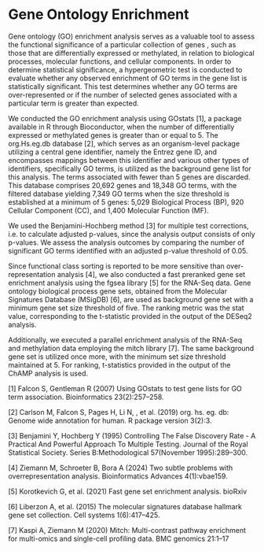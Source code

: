 # Gene Ontology Enrichment

Gene ontology (GO) enrichment analysis serves as a valuable tool to assess the functional significance of a particular collection of genes , such as those that are differentially expressed or methylated,  in relation to biological processes, molecular functions, and cellular components. In order to determine statistical significance, a hypergeometric test is conducted to evaluate whether any observed enrichment of GO terms in the gene list is statistically significant. This test determines whether any GO terms are over-represented or if the number of selected genes associated with a particular term is greater than expected.

We conducted the GO enrichment analysis using GOstats [1], a package available in R through Bioconductor, when the number of differentially expressed or methylated genes is greater than or equal to 5. The org.Hs.eg.db database [2], which serves as an organism-level package utilizing a central gene identifier, namely the Entrez gene ID, and encompasses mappings between this identifier and various other types of identifiers, specifically GO terms, is utilized as the background gene list for this analysis. The terms associated with fewer than 5 genes are discarded. This database comprises 20,692 genes and 18,348 GO terms, with the filtered database yielding 7,349 GO terms when the size threshold is established at a minimum of 5 genes: 5,029 Biological Process (BP), 920 Cellular Component (CC), and 1,400 Molecular Function (MF).

We used the Benjamini-Hochberg method [3] for multiple test corrections, i.e. to calculate adjusted p-values, since the analysis output consists of only p-values. We assess the analysis outcomes by comparing the number of significant GO terms identified with an adjusted p-value threshold of 0.05.


Since functional class sorting is reported to be more sensitive than over-representation analysis [4], we also conducted a fast preranked gene set enrichment analysis using the fgsea library [5] for the RNA-Seq data. Gene ontology biological process gene sets, obtained from the Molecular Signatures Database (MSigDB) [6], are used as background gene set with a minimum gene set size threshold of five. The ranking metric was the stat value, corresponding to the t-statistic provided in the output of the DESeq2 analysis.

Additionally, we executed a parallel enrichment analysis of the RNA-Seq and methylation data employing the mitch library [7]. The same background gene set is utilized once more, with the minimum set size threshold maintained at 5. For ranking, t-statistics provided in the output of the ChAMP analysis is used.


[1] Falcon S, Gentleman R (2007) Using GOstats to test gene lists for GO term association. Bioinformatics 23(2):257–258.

[2] Carlson M, Falcon S, Pages H, Li N, , et al. (2019) org. hs. eg. db: Genome wide annotation for human. R package version 3(2):3.

[3] Benjamini Y, Hochberg Y (1995) Controlling The False Discovery Rate - A Practical And Powerful Approach To Multiple Testing. Journal of the Royal Statistical Society. Series B:Methodological 57(November 1995):289–300.

[4] Ziemann M, Schroeter B, Bora A (2024) Two subtle problems with overrepresentation analysis. Bioinformatics Advances 4(1):vbae159.

[5] Korotkevich G, et al. (2021) Fast gene set enrichment analysis. bioRxiv

[6] Liberzon A, et al. (2015) The molecular signatures database hallmark gene set collection. Cell systems 1(6):417–425.

[7] Kaspi A, Ziemann M (2020) Mitch: Multi-contrast pathway enrichment for multi-omics and single-cell profiling data. BMC genomics 21:1–17


